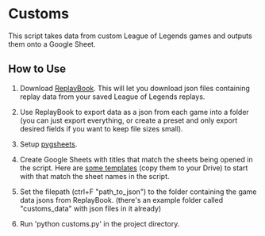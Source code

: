 # Customs
This script takes data from custom League of Legends games and outputs them onto a Google Sheet.

## How to Use
1. Download [ReplayBook](https://github.com/fraxiinus/ReplayBook). This will let you download json files containing replay data from your saved League of Legends replays.

2. Use ReplayBook to export data as a json from each game into a folder (you can just export everything, or create a preset and only export desired fields if you want to keep file sizes small).

3. Setup [pygsheets](https://pygsheets.readthedocs.io/en/stable/authorization.html).

4. Create Google Sheets with titles that match the sheets being opened in the script.
Here are [some templates](https://drive.google.com/drive/folders/1DYUr2hkn-mtoWqRQ6WcIjmuk_pj9BeGc?usp=sharing) (copy them to your Drive) to start with that match the sheet names in the script.

5. Set the filepath (ctrl+F "path_to_json") to the folder containing the game data jsons from ReplayBook. (there's an example folder called "customs_data" with json files in it already)

6. Run 'python customs.py' in the project directory.
